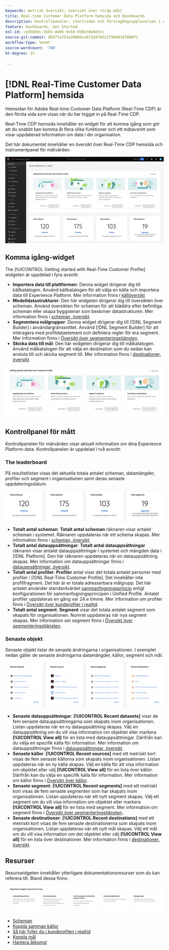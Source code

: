 ```yaml
---
keywords: metrisk översikt; översikt över rtcdp-mått
title: Real-time Customer Data Platform hemsida och Dashboards
description: Kontrollpaneler, startsidan och förstagångsupplevelsen i Adobe Experience Platform
feature: Dashboards, Get Started
exl-id: ced5b69c-5bb5-4e06-9cb4-938e36e6e5cc
source-git-commit: db57fa753a3980dca671d476521f9849147880f1
workflow-type: tm+mt
source-wordcount: '780'
ht-degree: 1%

---
```


# [!DNL Real-Time Customer Data Platform] hemsida

Hemsidan för Adobe Real-time Customer Data Platform (Real-Time CDP) är den första sida som visas när du har loggat in på Real-Time CDP.

Real-Time CDP hemsida innehåller en widget för att komma igång som gör att du snabbt kan komma åt flera olika funktioner och ett mätavsnitt som visar uppdaterad information om data i din organisation.

Det här dokumentet innehåller en översikt över Real-Time CDP hemsida och instrumentpanel för mätvärden.

![Plattformsgränssnittets startsida.](assets/platform-home/home.png)

## Komma igång-widget

The [!UICONTROL Getting started with Real-Time Customer Profile] widgeten är uppdelad i fyra avsnitt:

* **Importera data till plattformen**: Denna widget dirigerar dig till källkatalogen. Använd källkatalogen för att välja en källa och importera data till Experience Platform. Mer information finns i [källöversikt](../sources/home.md)
* **Modelldatastrukturer**: Den här widgeten dirigerar dig till översikten över scheman. Använd översikten för scheman för att bläddra efter befintliga scheman eller skapa byggstenar som beskriver datastrukturen. Mer information finns i [scheman, översikt](../xdm/home.md).
* **Segmentera målgrupper**: Denna widget dirigerar dig till [!DNL Segment Builder] i användargränssnittet. Använd [!DNL Segment Builder] för att interagera med profildataelement och definiera regler för era segment. Mer information finns i [Översikt över segmenteringstjänsten](../segmentation/home.md).
* **Skicka data till mål**: Den här widgeten dirigerar dig till målkatalogen. Använd målkatalogen för att välja en destination som du sedan kan ansluta till och skicka segment till. Mer information finns i [destinationer, översikt](../destinations/home.md)

![Plattformsgränssnittets startsida med widgeten Komma igång](assets/platform-home/getting-started-widget.png)

## Kontrollpanel för mått

Kontrollpanelen för mätvärden visar aktuell information om dina Experience Platform-data. Kontrollpanelen är uppdelad i två avsnitt:

### The leaderboard

På resultatlistan visas det aktuella totala antalet scheman, datamängder, profiler och segment i organisationen samt deras senaste uppdateringsdatum.

![Ledpanelsavsnittet på startsidan för plattformsgränssnittet.](assets/platform-home/leaderboard.png)

* **Totalt antal scheman**: **Totalt antal scheman** räknaren visar antalet scheman i systemet. Räknaren uppdateras när ett schema skapas. Mer information finns i [scheman, översikt](../xdm/home.md).
* **Totalt antal datauppsättningar**: **Totalt antal datauppsättningar** räknaren visar antalet datauppsättningar i systemet och mängden data i [!DNL Platform]. Den här räknaren uppdateras när en datauppsättning skapas. Mer information om datauppsättningar finns i [datauppsättningar, översikt](../catalog/datasets/overview.md).
* **Totalt antal profiler**: **Profiler** antal visar det totala antalet personer med profiler i [!DNL Real-Time Customer Profile]. Det innehåller inte profilfragment. Det här är er totala adresserbara målgrupp. Det här antalet använder standardvärdet [sammanfogningsprincip](profile/merge-policies.md) enligt konfigurationen för sammanfogningsprincipen i Unified Profile. Antalet profiler uppdateras en gång var 24:e timme. Mer information om profiler finns i [Översikt över kundprofiler i realtid](../profile/home.md).
* **Totalt antal segment**: **Segment** visar det totala antalet segment som skapats för organisationen. Numret uppdateras när nya segment skapas. Mer information om segment finns i [Översikt över segmenteringstjänsten](../segmentation/home.md).

### Senaste objekt

Senaste objekt listar de senaste ändringarna i organisationen. I exemplet nedan gäller de senaste ändringarna datamängder, källor, segment och mål.

![Avsnittet med de senaste objekten på startsidan för plattformsgränssnittet.](assets/platform-home/recent-items.png)

* **Senaste datauppsättningar**: **[!UICONTROL Recent datasets]** visar de fem senaste datauppsättningarna som skapats inom organisationen. Listan uppdateras när en ny datauppsättning skapas. Välj en datauppsättning om du vill visa information om objektet eller markera **[!UICONTROL View all]** för en lista med datauppsättningar. Därifrån kan du välja en specifik källa för information. Mer information om datauppsättningar finns i [datauppsättningar, översikt](../catalog/datasets/overview.md).
* **Senaste källor**: **[!UICONTROL Recent sources]** med ett metriskt kort visas de fem senaste källorna som skapats inom organisationen. Listan uppdateras när en ny källa skapas. Välj en källa för att visa information om objektet eller välj **[!UICONTROL View all]** för en lista över källor. Därifrån kan du välja en specifik källa för information. Mer information om källor finns i [Översikt över källor](../sources/home.md).
* **Senaste segment**: **[!UICONTROL Recent segments]** med ett metriskt kort visas de fem senaste segmenten som har skapats inom organisationen. Listan uppdateras när ett nytt segment skapas. Välj ett segment om du vill visa information om objektet eller markera **[!UICONTROL View all]** för en lista med segment. Mer information om segment finns i [Översikt över segmenteringstjänsten](../segmentation/home.md).
* **Senaste destinationer**: **[!UICONTROL Recent destinations]** med ett metriskt kort visas de fem senaste destinationerna som skapats inom organisationen. Listan uppdateras när ett nytt mål skapas. Välj ett mål om du vill visa information om det objektet eller välj **[!UICONTROL View all]** för en lista över destinationer. Mer information finns i [destinationer, översikt](../destinations/home.md).

## Resurser

Resurswidgeten innehåller ytterligare dokumentationsresurser som du kan referera till. Bland dessa finns:

![Resursavsnittet på startsidan för användargränssnittet för plattformen.](assets/platform-home/resources.png)

* [Scheman](../xdm/schema/composition.md)
* [Koppla samman källor](../sources/home.md)
* [Så här fyller du i kundprofilen i realtid](../profile/home.md)
* [Koppla mål](../destinations/home.md)
* [Hantera åtkomst](../access-control/abac/overview.md)

<!-- ### Successful profile records

In the leaderboard **[!UICONTROL Successful profile records]** shows the total number of records that have been successfully processed into the profile.

There is also a metric card that shows the percentage of successful records. Select **[!UICONTROL View datasets]** to see more details about the profile records. Hover over the colored area of the graph to see additional details:

![image](assets/home-profilerecords-details.PNG)

The number of successful profile records is updated hourly. 

For more information about profiles, see [A unified view of your customer in Real-Time CDP](profile/profile-overview.md).

### Total profile records

The **[!UICONTROL Total profile records]** metric card shows the total number of data records enabled to feed into the profiles, and the percentage that are successful, updated once per day. This does not include all data in the data lake, because some data might not be enabled to feed into the profiles.

 Hover over the colored area of the graph to see additional details about the successful profiles:

![image](assets/home-profile-details.PNG)

Select **[!UICONTROL View profiles]** to see more details about the profile records.

For more information about profiles, see [A unified view of your customer in Real-Time CDP](profile/profile-overview.md).

For more information about viewing a specific profile, see [Profile viewer](profile/profile-viewer.md).

### Failed profile records

In the leaderboard, **[!UICONTROL Failed profile records]** counts the number of records that failed to process into the profile.

The **[!UICONTROL Failed profile records]** metric card shows this count, and includes a graphical representation that helps you see how failures have trended during the time shown below the graphic. This chart is updated hourly. Select **[!UICONTROL View datasets]** to see more details about the profile records.

The number of failed profile records is updated hourly. -->
